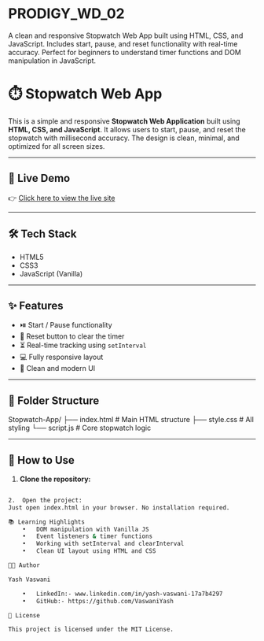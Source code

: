# PRODIGY_WD_02
A clean and responsive Stopwatch Web App built using HTML, CSS, and JavaScript. Includes start, pause, and reset functionality with real-time accuracy. Perfect for beginners to understand timer functions and DOM manipulation in JavaScript.

# ⏱️ Stopwatch Web App

This is a simple and responsive **Stopwatch Web Application** built using **HTML, CSS, and JavaScript**. It allows users to start, pause, and reset the stopwatch with millisecond accuracy. The design is clean, minimal, and optimized for all screen sizes.

---

## 📸 Live Demo
👉 [Click here to view the live site](https://github.com/VaswaniYash/PRODIGY_WD_02)  


---

## 🛠️ Tech Stack
- HTML5
- CSS3
- JavaScript (Vanilla)

---

## ✨ Features
- ⏯️ Start / Pause functionality
- 🔁 Reset button to clear the timer
- ⏳ Real-time tracking using `setInterval`
- 💻 Fully responsive layout
- 🎯 Clean and modern UI

---

## 📁 Folder Structure
Stopwatch-App/
├── index.html      # Main HTML structure
├── style.css       # All styling
└── script.js       # Core stopwatch logic

---

## 🚀 How to Use

1. **Clone the repository:**
```bash git clone https://github.com/VaswaniYash/PRODIGY_WD_02/

2.	Open the project:
Just open index.html in your browser. No installation required.

📚 Learning Highlights
	•	DOM manipulation with Vanilla JS
	•	Event listeners & timer functions
	•	Working with setInterval and clearInterval
	•	Clean UI layout using HTML and CSS

👨‍💻 Author

Yash Vaswani

	•	LinkedIn:- www.linkedin.com/in/yash-vaswani-17a7b4297
	•	GitHub:- https://github.com/VaswaniYash

📄 License

This project is licensed under the MIT License.
